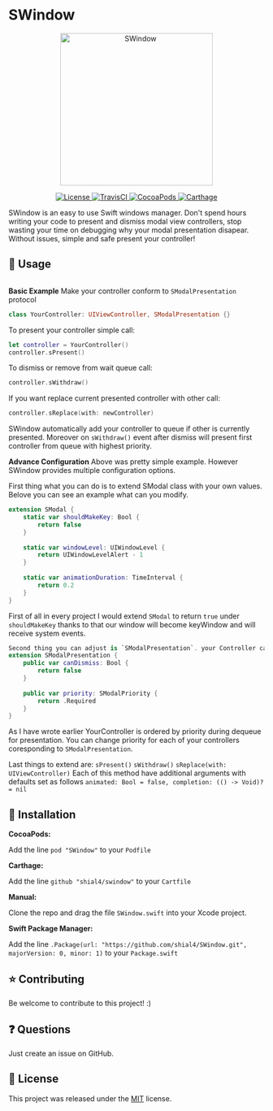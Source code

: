 # SWindow

<p align="center">
    <img src="docs/logo.png" width="300" max-width="50%" alt="SWindow" />
</p>
<p align="center">
    <a href="https://raw.githubusercontent.com/shial4/SWindow/master/LICENSE">
        <img src="https://img.shields.io/badge/license-MIT-blue.svg" alt="License" />
    </a>
    <a href="https://travis-ci.org/shial4/SWindow">
        <img src="https://travis-ci.org/shial4/SWindow.svg?branch=master" alt="TravisCI" />
    </a>
    <a href="https://cocoapods.org/pods/SWindow">
        <img src="https://img.shields.io/cocoapods/v/SWindow.svg" alt="CocoaPods" />
    </a>
    <a href="https://github.com/Carthage/Carthage">
        <img src="https://img.shields.io/badge/carthage-compatible-4BC51D.svg?style=flat" alt="Carthage" />
    </a>
</p>

SWindow is an easy to use Swift windows manager. Don't spend hours writing your code to present and dismiss modal view controllers, stop wasting your time on debugging why your modal presentation disapear. Without issues, simple and safe present your controller!

## 💊 Usage
```swift
```
**Basic Example**
Make your controller conform to `SModalPresentation` protocol
```swift
class YourController: UIViewController, SModalPresentation {}
```
To present your controller simple call:
```swift
let controller = YourController()
controller.sPresent()
```
To dismiss or remove from wait queue call:
```swift
controller.sWithdraw()
```
If you want replace current presented controller with other call:
```swift
controller.sReplace(with: newController)
```

SWindow automatically add your controller to queue if other is currently presented. Moreover on `sWithdraw()` event after dismiss will present first controller from queue with highest priority.

**Advance Configuration**
Above was pretty simple example. However SWindow provides multiple configuration options.

First thing what you can do is to extend SModal class with your own values.
Belove you can see an example what can you modify.
```swift
extension SModal {
    static var shouldMakeKey: Bool {
        return false
    }
    
    static var windowLevel: UIWindowLevel {
        return UIWindowLevelAlert - 1
    }
    
    static var animationDuration: TimeInterval {
        return 0.2
    }
}
```
First of all in every project I would extend `SModal` to return `true` under `shouldMakeKey` thanks to that our window will become keyWindow and will receive system events.
```swift
Second thing you can adjust is `SModalPresentation`. your Controller can be dismiss by `SWindow` if you return `true` under `canDismiss`. Thanks to this parameter what ever will pop in to queue and the current presented controller will  be return positive value under this flag `SWindow` will dismiss it and present next one from the queue.
extension SModalPresentation {    
    public var canDismiss: Bool {
        return false
    }
    
    public var priority: SModalPriority {
        return .Required
    }
}
```
As I have wrote earlier YourController is ordered by priority during dequeue for presentation. You can change priority for each of your controllers coresponding to `SModalPresentation`.

Last things to extend are:
`sPresent()`
`sWithdraw()`
`sReplace(with: UIViewController)`
Each of this method have additional arguments with defaults set as follows `animated: Bool = false, completion: (() -> Void)? = nil`

## 🔧 Installation

**CocoaPods:**

Add the line `pod "SWindow"` to your `Podfile`

**Carthage:**

Add the line `github "shial4/swindow"` to your `Cartfile`

**Manual:**

Clone the repo and drag the file `SWindow.swift` into your Xcode project.

**Swift Package Manager:**

Add the line `.Package(url: "https://github.com/shial4/SWindow.git", majorVersion: 0, minor: 1)` to your `Package.swift`

## ⭐ Contributing

Be welcome to contribute to this project! :)

## ❓ Questions

Just create an issue on GitHub.

## 📝 License

This project was released under the [MIT](LICENSE) license.
